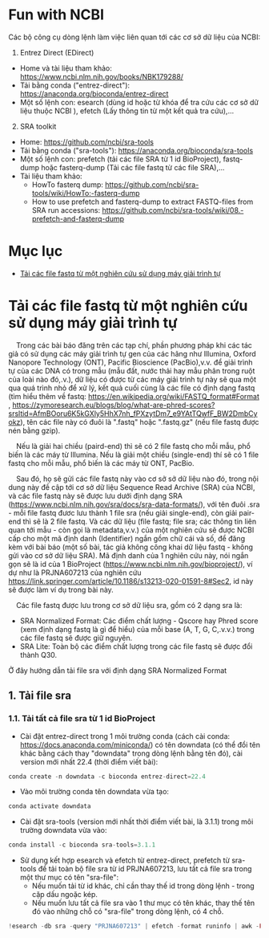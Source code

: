 # Fun with NCBI

Các bộ công cụ dòng lệnh làm việc liên quan tới các cơ sở dữ liệu của NCBI:

1. Entrez Direct (EDirect)
- Home và tài liệu tham khảo: https://www.ncbi.nlm.nih.gov/books/NBK179288/ 
- Tải bằng conda ("entrez-direct"): https://anaconda.org/bioconda/entrez-direct
- Một số lệnh con: esearch (dùng id hoặc từ khóa để tra cứu các cơ sở dữ liệu thuộc NCBI ), efetch (Lấy thông tin từ một kết quả tra cứu),...

2. SRA toolkit
- Home: https://github.com/ncbi/sra-tools
- Tải bằng conda ("sra-tools"): https://anaconda.org/bioconda/sra-tools
- Một số lệnh con: prefetch (tải các file SRA từ 1 id BioProject), fastq-dump hoặc fasterq-dump (Tải các file fastq từ các file SRA),...
- Tài liệu tham khảo:
  - HowTo fasterq dump: https://github.com/ncbi/sra-tools/wiki/HowTo:-fasterq-dump  
  - How to use prefetch and fasterq-dump to extract FASTQ-files from SRA run accessions: https://github.com/ncbi/sra-tools/wiki/08.-prefetch-and-fasterq-dump

# Mục lục
- [Tải các file fastq từ một nghiên cứu sử dụng máy giải trình tự](#Tải-các-file-fastq-từ-một-nghiên-cứu-sử-dụng-máy-giải-trình-tự)


# Tải các file fastq từ một nghiên cứu sử dụng máy giải trình tự
  
&nbsp;&nbsp;&nbsp;&nbsp;Trong các bài báo đăng trên các tạp chí, phần phương pháp khi các tác giả có sử dụng các máy giải trình tự gen của các hãng như Illumina, Oxford Nanopore Technology (ONT), Pacific Bioscience (PacBio),v.v. để giải trình tự của các DNA có trong mẫu (mẫu đất, nước thải hay mẫu phân trong ruột của loài nào đó,.v.), dữ liệu có được từ các máy giải trình tự này sẽ qua một qua quá trình nhỏ để xử lý, kết quả cuối cùng là các file có định dạng fastq (tìm hiểu thêm về fastq: https://en.wikipedia.org/wiki/FASTQ_format#Format , https://zymoresearch.eu/blogs/blog/what-are-phred-scores?srsltid=AfmBOoru6K5kGXly5HhX7nh_fPXzytDm7_e9YAtTQwfF_BW2DmbCyokz), tên các file này có đuôi là ".fastq" hoặc ".fastq.gz" (nếu file fastq được nén bằng gzip).  

&nbsp;&nbsp;&nbsp;&nbsp;Nếu là giải hai chiều (paird-end) thì sẽ có 2 file fastq cho mỗi mẫu, phổ biến là các máy từ Illumina. Nếu là giải một chiều (single-end) thí sẽ có 1 file fastq cho mỗi mẫu, phổ biến là các máy từ ONT, PacBio.  

&nbsp;&nbsp;&nbsp;&nbsp;Sau đó, họ sẽ gửi các file fastq này vào cơ sở sở dữ liệu nào đó, trong nội dung này đề cập tới cơ sở dữ liệu 
Sequence Read Archive (SRA) của NCBI, và các file fastq này sẽ được lưu dưới định dạng SRA (https://www.ncbi.nlm.nih.gov/sra/docs/sra-data-formats/), với tên đuôi .sra - mỗi file fastq đươc lưu thành 1 file sra (nếu giải single-end), còn giải pair-end thì sẽ là 2 file fastq. Và các dữ liệu (file fastq; file sra; các thông tin liên quan tới mẫu - còn gọi là metadata,v.v.) của một nghiên cứu sẽ được NCBI cấp cho một mã định danh (Identifier) ngắn gồm chữ cái và số, để đăng kèm với bài báo (một số bài, tác giả không công khai dữ liệu fastq - không gửi vào cơ sở dữ liệu SRA). Mã định danh của 1 nghiên cứu này, nói ngắn gọn sẽ là id của 1 BioProject (https://www.ncbi.nlm.nih.gov/bioproject/), ví dự như là PRJNA607213 của nghiên cứu https://link.springer.com/article/10.1186/s13213-020-01591-8#Sec2, id này sẽ được làm ví dụ trong bài này.  

&nbsp;&nbsp;&nbsp;&nbsp;Các file fastq được lưu trong cơ sở dữ liệu sra, gồm có 2 dạng sra là: 
- SRA Normalized Format: Các điểm chất lượng - Qscore hay Phred score (xem định dạng fastq là gì để hiểu) của mỗi base (A, T, G, C,.v.v.) trong các file fastq sẽ được giữ nguyên.
- SRA Lite: Toàn bộ các điểm chất lượng trong các file fastq sẽ được đổi thành Q30.

Ở đây hướng dẫn tải file sra với định dạng SRA Normalized Format

## 1. Tải file sra
### 1.1. Tải tất cả file sra từ 1 id BioProject
- Cài đặt entrez-direct trong 1 môi trường conda (cách cài conda: https://docs.anaconda.com/miniconda/) có tên downdata (có thể đổi tên khác bằng cách thay "downdata" trong dòng lệnh bằng tên đó), cài version mới nhất 22.4 (thời điểm viết bài):
```php
conda create -n downdata -c bioconda entrez-direct=22.4
```
- Vào môi trường conda tên downdata vừa tạo:
```php
conda activate downdata
```
- Cài đặt sra-tools (version mới nhất thời điểm viết bài, là 3.1.1) trong môi trường downdata vừa vào:
```php
conda install -c bioconda sra-tools=3.1.1
```
- Sử dụng kết hợp esearch và efetch từ entrez-direct, prefetch từ sra-tools để tải toàn bộ file sra từ id PRJNA607213, lưu tất cả file sra trong một thư mục có tên "sra-file":
  - Nếu muốn tải từ id khác, chỉ cần thay thế id trong dòng lệnh - trong cặp dấu ngoặc kép.
  - Nếu muốn lưu tất cả file sra vào 1 thư mục có tên khác, thay thế tên đó vào những chỗ có "sra-file" trong dòng lệnh, có 4 chỗ.
```php
!esearch -db sra -query "PRJNA607213" | efetch -format runinfo | awk -F ',' 'NR>1 {print $1}' | xargs -I {} sh -c 'prefetch {} -O sra-file/ && mv sra-file/{}/*.sra sra-file/ && rm -rf sra-file/{}'
```
    

